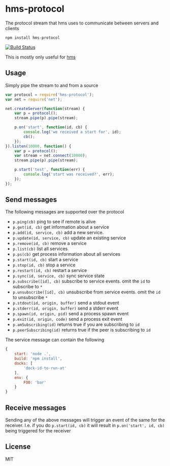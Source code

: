 # hms-protocol

The protocol stream that hms uses to communicate between servers and clients

	npm install hms-protocol

[![Build Status](https://travis-ci.org/mafintosh/hms-protocol.png)](https://travis-ci.org/mafintosh/hms-protocol)

This is mostly only useful for [hms](https://github.com/mafintosh/hms.git)

## Usage

Simply pipe the stream to and from a source

``` js
var protocol = require('hms-protocol');
var net = require('net');

net.createServer(function(stream) {
	var p = protocol();
	stream.pipe(p).pipe(stream);

	p.on('start', function(id, cb) {
		console.log('we received a start for', id);
		cb();
	});
}).listen(10000, function() {
	var p = protocol();
	var stream = net.connect(10000);
	stream.pipe(p).pipe(stream);

	p.start('test', function(err) {
		console.log('start was received?', err);
	});
});

```

## Send messages

The following messages are supported over the protocol

* `p.ping(cb)` ping to see if remote is alive
* `p.get(id, cb)` get information about a service
* `p.add(id, service, cb)` add a new service.
* `p.update(id, service, cb)` update an existing service
* `p.remove(id, cb)` remove a service
* `p.list(cb)` list all services
* `p.ps(cb)` get process information about all services
* `p.start(id, cb)` start a service
* `p.stop(id, cb)` stop a service
* `p.restart(id, cb)` restart a service
* `p.sync(id, service, cb)` sync service state
* `p.subscribe([id], cb)` subscribe to service events. omit the `id` to subscribe to `*`
* `p.unsubscribe([id], cb)` unsubscribe from service events. omit the `id` to unsubscribe `*`
* `p.stdout(id, origin, buffer)` send a stdout event
* `p.stderr(id, origin, buffer)` send a stderr event
* `p.spawn(id, origin, pid)` send a process spawn event
* `p.exit(id, origin, code)` send a process exit event
* `p.amSubscribing(id)` returns true if you are subscribing to `id`
* `p.peerSubscribing(id)` returns true if the peer is subscribing to `id`

The service message can contain the following

``` js
{
	start: 'node .',
	build: 'npm install',
	docks: [
		'dock-id-to-run-at'
	],
	env: {
		FOO: 'bar'
	}
}
```

## Receive messages

Sending any of the above messages will trigger an event of the same for the receiver.
I.e. if you do `p.start(id, cb)` it will result in `p.on('start', id, cb)` being triggered
for the receiver

## License

MIT
